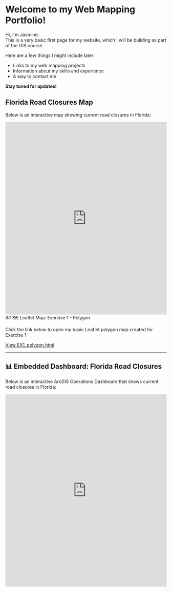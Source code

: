 # Welcome to my Web Mapping Portfolio!

Hi, I'm Jasmine.  
This is a very basic first page for my website, which I will be building as part of the GIS course.

Here are a few things I might include later:
* Links to my web mapping projects
* Information about my skills and experience
* A way to contact me

**Stay tuned for updates!**

## Florida Road Closures Map

Below is an interactive map showing current road closures in Florida:
<iframe src="https://arcg.is/vCb1v" width="100%" height="600" frameborder="0" allowfullscreen></iframe>
## 🗺️ Leaflet Map: Exercise 1 - Polygon

Click the link below to open my basic Leaflet polygon map created for Exercise 1:

[View EX1_polygon.html](https://jas-mapdisplay.github.io/exercise/EX1_polygon.html)


---

## 📊 Embedded Dashboard: Florida Road Closures

Below is an interactive ArcGIS Operations Dashboard that shows current road closures in Florida:

<iframe src="https://sdsugeo.maps.arcgis.com/apps/dashboards/0eaf033eb5b24a788c199455eb1bbfb0" width="100%" height="600px" frameborder="0"></iframe>



